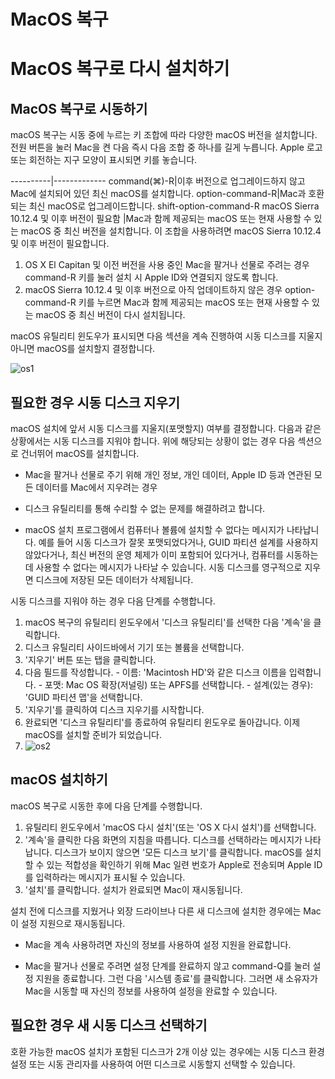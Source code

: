 # MacOS 복구

# MacOS 복구로 다시 설치하기 

## MacOS 복구로 시동하기 

macOS 복구는 시동 중에 누르는 키 조합에 따라 다양한 macOS 버전을 설치합니다. 전원 버튼을 눌러 Mac을 켠 다음 즉시 다음 조합 중 하나를 길게 누릅니다. Apple 로고 또는 회전하는 지구 모양이 표시되면 키를 놓습니다. 

----------|-------------
command(⌘)-R|이후 버전으로 업그레이드하지 않고 Mac에 설치되어 있던 최신 macOS를 설치합니다.
option-command-R|Mac과 호환되는 최신 macOS로 업그레이드합니다.
shift-option-command-R macOS Sierra 10.12.4 및 이후 버전이 필요함 |Mac과 함께 제공되는 macOS 또는 현재 사용할 수 있는 macOS 중 최신 버전을 설치합니다. 이 조합을 사용하려면 macOS Sierra 10.12.4 및 이후 버전이 필요합니다. 

1. OS X El Capitan 및 이전 버전을 사용 중인 Mac을 팔거나 선물로 주려는 경우 command-R 키를 눌러 설치 시 Apple ID와 연결되지 않도록 합니다. 
2. macOS Sierra 10.12.4 및 이후 버전으로 아직 업데이트하지 않은 경우 option-command-R 키를 누르면 Mac과 함께 제공되는 macOS 또는 현재 사용할 수 있는 macOS 중 최신 버전이 다시 설치됩니다. 

macOS 유틸리티 윈도우가 표시되면 다음 섹션을 계속 진행하여 시동 디스크를 지울지 아니면 macOS를 설치할지 결정합니다. 

![os1](https://user-images.githubusercontent.com/58843821/112102765-196c4200-8bec-11eb-9e22-11408ba4151c.png)


## 필요한 경우 시동 디스크 지우기 

macOS 설치에 앞서 시동 디스크를 지울지(포맷할지) 여부를 결정합니다. 다음과 같은 상황에서는 시동 디스크를 지워야 합니다. 위에 해당되는 상황이 없는 경우 다음 섹션으로 건너뛰어 macOS를 설치합니다. 

  - Mac을 팔거나 선물로 주기 위해 개인 정보, 개인 데이터, Apple ID 등과 연관된 모든 데이터를 Mac에서 지우려는 경우 

  - 디스크 유틸리티를 통해 수리할 수 없는 문제를 해결하려고 합니다. 

  - macOS 설치 프로그램에서 컴퓨터나 볼륨에 설치할 수 없다는 메시지가 나타납니다. 예를 들어 시동 디스크가 잘못 포맷되었다거나, GUID 파티션 설계를 사용하지 않았다거나, 최신 버전의 운영 체제가 이미 포함되어 있다거나, 컴퓨터를 시동하는 데 사용할 수 없다는 메시지가 나타날 수 있습니다. 
    시동 디스크를 영구적으로 지우면 디스크에 저장된 모든 데이터가 삭제됩니다.  


시동 디스크를 지워야 하는 경우 다음 단계를 수행합니다. 

  1. macOS 복구의 유틸리티 윈도우에서 '디스크 유틸리티'를 선택한 다음 '계속'을 클릭합니다. 
  2. 디스크 유틸리티 사이드바에서 기기 또는 볼륨을 선택합니다.
  3. '지우기' 버튼 또는 탭을 클릭합니다. 
  4. 다음 필드를 작성합니다. 
    - 이름: 'Macintosh HD'와 같은 디스크 이름을 입력합니다. 
    - 포맷: Mac OS 확장(저널링) 또는 APFS를 선택합니다. 
    - 설계(있는 경우): 'GUID 파티션 맵'을 선택합니다. 
  5. '지우기'를 클릭하여 디스크 지우기를 시작합니다. 
  6. 완료되면 '디스크 유틸리티'를 종료하여 유틸리티 윈도우로 돌아갑니다. 이제 macOS를 설치할 준비가 되었습니다. 
  7. ![os2](https://user-images.githubusercontent.com/58843821/112102770-1a9d6f00-8bec-11eb-9fcf-6be0b7c166e0.png)


## macOS 설치하기 

macOS 복구로 시동한 후에 다음 단계를 수행합니다. 
  1. 유틸리티 윈도우에서 'macOS 다시 설치'(또는 'OS X 다시 설치')를 선택합니다. 
  2. '계속'을 클릭한 다음 화면의 지침을 따릅니다. 디스크를 선택하라는 메시지가 나타납니다. 디스크가 보이지 않으면 '모든 디스크 보기'를 클릭합니다. 
    macOS를 설치할 수 있는 적합성을 확인하기 위해 Mac 일련 번호가 Apple로 전송되며 Apple ID를 입력하라는 메시지가 표시될 수 있습니다. 
  3. '설치'를 클릭합니다. 설치가 완료되면 Mac이 재시동됩니다. 

설치 전에 디스크를 지웠거나 외장 드라이브나 다른 새 디스크에 설치한 경우에는 Mac이 설정 지원으로 재시동됩니다. 

  - Mac을 계속 사용하려면 자신의 정보를 사용하여 설정 지원을 완료합니다. 

  - Mac을 팔거나 선물로 주려면 설정 단계를 완료하지 않고 command-Q를 눌러 설정 지원을 종료합니다. 그런 다음 '시스템 종료'를 클릭합니다. 그러면 새 소유자가 Mac을 시동할 때 자신의 정보를 사용하여 설정을 완료할 수 있습니다. 

## 필요한 경우 새 시동 디스크 선택하기 

호환 가능한 macOS 설치가 포함된 디스크가 2개 이상 있는 경우에는 시동 디스크 환경설정 또는 시동 관리자를 사용하여 어떤 디스크로 시동할지 선택할 수 있습니다.
